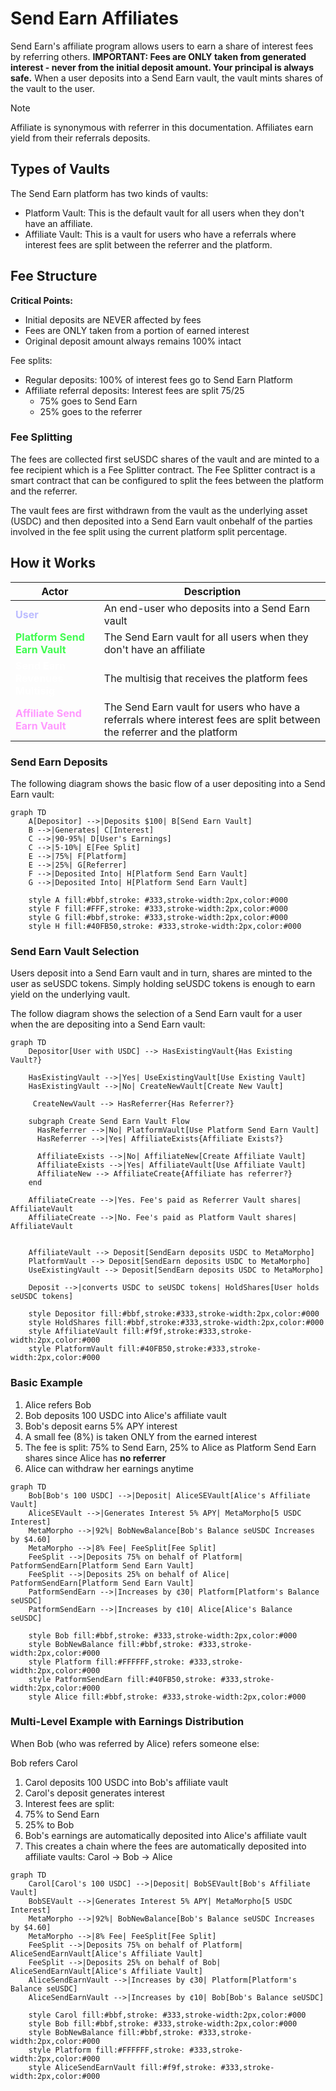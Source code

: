 # Send Earn Affiliates

Send Earn's affiliate program allows users to earn a share of interest fees by referring others. **IMPORTANT: Fees are ONLY taken from generated interest - never from the initial deposit amount. Your principal is always safe.** When a user deposits into a Send Earn vault, the vault mints shares of the vault to the user.

> [!NOTE]
> Affiliate is synonymous with referrer in this documentation. Affiliates earn yield from their referrals deposits.

## Types of Vaults

The Send Earn platform has two kinds of vaults:

- Platform Vault: This is the default vault for all users when they don't have an affiliate.
- Affiliate Vault: This is a vault for users who have a referrals where interest fees are split between the referrer and the platform.

## Fee Structure

**Critical Points:**
- Initial deposits are NEVER affected by fees
- Fees are ONLY taken from a portion of earned interest
- Original deposit amount always remains 100% intact

Fee splits:
- Regular deposits: 100% of interest fees go to Send Earn Platform
- Affiliate referral deposits: Interest fees are split 75/25
  - 75% goes to Send Earn
  - 25% goes to the referrer


### Fee Splitting

The fees are collected first seUSDC shares of the vault and are minted to a fee recipient which is a Fee Splitter contract. The Fee Splitter contract is a smart contract that can be configured to split the fees between the platform and the referrer.

The vault fees are first withdrawn from the vault as the underlying asset (USDC) and then deposited into a Send Earn vault onbehalf of the parties involved in the fee split using the current platform split percentage.


## How it Works

| Actor | Description |
|  --- | --- |
| <span style="color:#bbf;font-weight:Bold">User</span> | An end-user who deposits into a Send Earn vault |
| <span style="color:#40FB50;font-weight:Bold">Platform Send Earn Vault</span> | The Send Earn vault for all users when they don't have an affiliate |
| <span style="color:#FFFFFF;font-weight:Bold">Send Earn Revenues Multisig</span> | The multisig that receives the platform fees |
| <span style="color:#ff99ff;font-weight:Bold">Affiliate Send Earn Vault</span> | The Send Earn vault for users who have a referrals where interest fees are split between the referrer and the platform |

### Send Earn Deposits

The following diagram shows the basic flow of a user depositing into a Send Earn vault:

```mermaid
graph TD
    A[Depositor] -->|Deposits $100| B[Send Earn Vault]
    B -->|Generates| C[Interest]
    C -->|90-95%| D[User's Earnings]
    C -->|5-10%| E[Fee Split]
    E -->|75%| F[Platform]
    E -->|25%| G[Referrer]
    F -->|Deposited Into| H[Platform Send Earn Vault]
    G -->|Deposited Into| H[Platform Send Earn Vault]

    style A fill:#bbf,stroke: #333,stroke-width:2px,color:#000
    style F fill:#FFF,stroke: #333,stroke-width:2px,color:#000
    style G fill:#bbf,stroke: #333,stroke-width:2px,color:#000
    style H fill:#40FB50,stroke: #333,stroke-width:2px,color:#000
```

### Send Earn Vault Selection

Users deposit into a Send Earn vault and in turn, shares are minted to the user
as seUSDC tokens. Simply holding seUSDC tokens is enough to earn yield on the
underlying vault.

The follow diagram shows the selection of a Send Earn vault for a user when
the are depositing into a Send Earn vault:

```mermaid
graph TD
    Depositor[User with USDC] --> HasExistingVault{Has Existing Vault?}

    HasExistingVault -->|Yes| UseExistingVault[Use Existing Vault]
    HasExistingVault -->|No| CreateNewVault[Create New Vault]

     CreateNewVault --> HasReferrer{Has Referrer?}

    subgraph Create Send Earn Vault Flow
      HasReferrer -->|No| PlatformVault[Use Platform Send Earn Vault]
      HasReferrer -->|Yes| AffiliateExists{Affiliate Exists?}

      AffiliateExists -->|No| AffiliateNew[Create Affiliate Vault]
      AffiliateExists -->|Yes| AffiliateVault[Use Affiliate Vault]
      AffiliateNew --> AffiliateCreate{Affiliate has referrer?}
    end

    AffiliateCreate -->|Yes. Fee's paid as Referrer Vault shares| AffiliateVault
    AffiliateCreate -->|No. Fee's paid as Platform Vault shares| AffiliateVault


    AffiliateVault --> Deposit[SendEarn deposits USDC to MetaMorpho]
    PlatformVault --> Deposit[SendEarn deposits USDC to MetaMorpho]
    UseExistingVault --> Deposit[SendEarn deposits USDC to MetaMorpho]

    Deposit -->|converts USDC to seUSDC tokens| HoldShares[User holds seUSDC tokens]

    style Depositor fill:#bbf,stroke:#333,stroke-width:2px,color:#000
    style HoldShares fill:#bbf,stroke:#333,stroke-width:2px,color:#000
    style AffiliateVault fill:#f9f,stroke:#333,stroke-width:2px,color:#000
    style PlatformVault fill:#40FB50,stroke:#333,stroke-width:2px,color:#000
```

### Basic Example
1. Alice refers Bob
2. Bob deposits 100 USDC into Alice's affiliate vault
3. Bob's deposit earns 5% APY interest
4. A small fee (8%) is taken ONLY from the earned interest
5. The fee is split: 75% to Send Earn, 25% to Alice as Platform Send Earn shares since Alice has **no referrer**
6. Alice can withdraw her earnings anytime

```mermaid
graph TD
    Bob[Bob's 100 USDC] -->|Deposit| AliceSEVault[Alice's Affiliate Vault]
    AliceSEVault -->|Generates Interest 5% APY| MetaMorpho[5 USDC Interest]
    MetaMorpho -->|92%| BobNewBalance[Bob's Balance seUSDC Increases by $4.60]
    MetaMorpho -->|8% Fee| FeeSplit[Fee Split]
    FeeSplit -->|Deposits 75% on behalf of Platform| PatformSendEarn[Platform Send Earn Vault]
    FeeSplit -->|Deposits 25% on behalf of Alice| PatformSendEarn[Platform Send Earn Vault]
    PatformSendEarn -->|Increases by ¢30| Platform[Platform's Balance seUSDC]
    PatformSendEarn -->|Increases by ¢10| Alice[Alice's Balance seUSDC]

    style Bob fill:#bbf,stroke: #333,stroke-width:2px,color:#000
    style BobNewBalance fill:#bbf,stroke: #333,stroke-width:2px,color:#000
    style Platform fill:#FFFFFF,stroke: #333,stroke-width:2px,color:#000
    style PatformSendEarn fill:#40FB50,stroke: #333,stroke-width:2px,color:#000
    style Alice fill:#bbf,stroke: #333,stroke-width:2px,color:#000
```

### Multi-Level Example with Earnings Distribution

When Bob (who was referred by Alice) refers someone else:

Bob refers Carol
1. Carol deposits 100 USDC into Bob's affiliate vault
2. Carol's deposit generates interest
3. Interest fees are split:
4. 75% to Send Earn
5. 25% to Bob
6. Bob's earnings are automatically deposited into Alice's affiliate vault
7. This creates a chain where the fees are automatically deposited into affiliate vaults: Carol → Bob → Alice

```mermaid
graph TD
    Carol[Carol's 100 USDC] -->|Deposit| BobSEVault[Bob's Affiliate Vault]
    BobSEVault -->|Generates Interest 5% APY| MetaMorpho[5 USDC Interest]
    MetaMorpho -->|92%| BobNewBalance[Bob's Balance seUSDC Increases by $4.60]
    MetaMorpho -->|8% Fee| FeeSplit[Fee Split]
    FeeSplit -->|Deposits 75% on behalf of Platform| AliceSendEarnVault[Alice's Affiliate Vault]
    FeeSplit -->|Deposits 25% on behalf of Bob| AliceSendEarnVault[Alice's Affiliate Vault]
    AliceSendEarnVault -->|Increases by ¢30| Platform[Platform's Balance seUSDC]
    AliceSendEarnVault -->|Increases by ¢10| Bob[Bob's Balance seUSDC]

    style Carol fill:#bbf,stroke: #333,stroke-width:2px,color:#000
    style Bob fill:#bbf,stroke: #333,stroke-width:2px,color:#000
    style BobNewBalance fill:#bbf,stroke: #333,stroke-width:2px,color:#000
    style Platform fill:#FFFFFF,stroke: #333,stroke-width:2px,color:#000
    style AliceSendEarnVault fill:#f9f,stroke: #333,stroke-width:2px,color:#000
```
